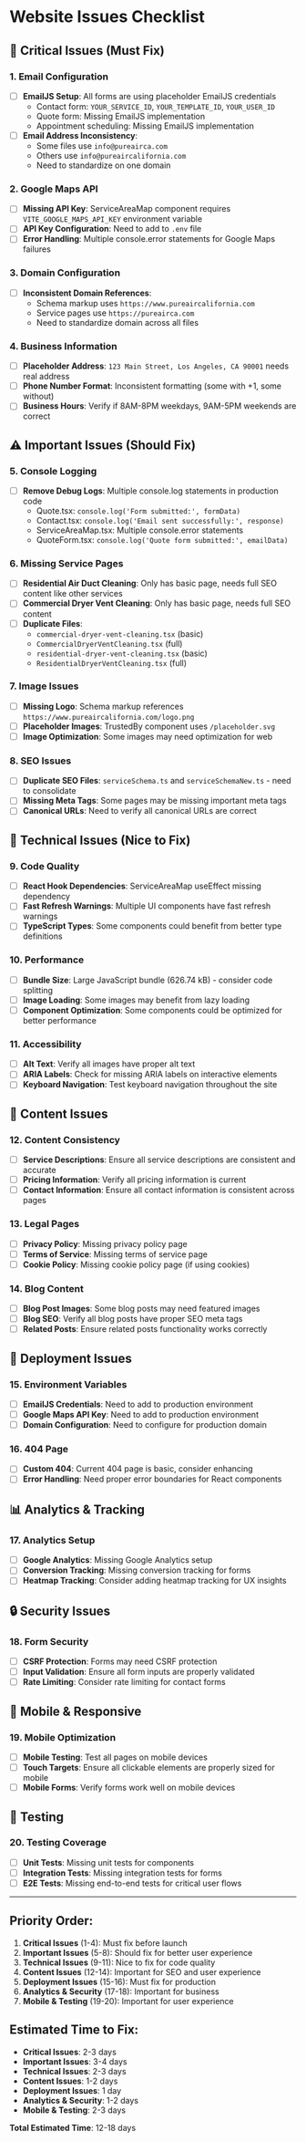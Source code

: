 # Website Issues Checklist

## 🚨 Critical Issues (Must Fix)

### 1. **Email Configuration**
- [ ] **EmailJS Setup**: All forms are using placeholder EmailJS credentials
  - Contact form: `YOUR_SERVICE_ID`, `YOUR_TEMPLATE_ID`, `YOUR_USER_ID`
  - Quote form: Missing EmailJS implementation
  - Appointment scheduling: Missing EmailJS implementation
- [ ] **Email Address Inconsistency**: 
  - Some files use `info@pureairca.com`
  - Others use `info@pureaircalifornia.com`
  - Need to standardize on one domain

### 2. **Google Maps API**
- [ ] **Missing API Key**: ServiceAreaMap component requires `VITE_GOOGLE_MAPS_API_KEY` environment variable
- [ ] **API Key Configuration**: Need to add to `.env` file
- [ ] **Error Handling**: Multiple console.error statements for Google Maps failures

### 3. **Domain Configuration**
- [ ] **Inconsistent Domain References**:
  - Schema markup uses `https://www.pureaircalifornia.com`
  - Service pages use `https://pureairca.com`
  - Need to standardize domain across all files

### 4. **Business Information**
- [ ] **Placeholder Address**: `123 Main Street, Los Angeles, CA 90001` needs real address
- [ ] **Phone Number Format**: Inconsistent formatting (some with +1, some without)
- [ ] **Business Hours**: Verify if 8AM-8PM weekdays, 9AM-5PM weekends are correct

## ⚠️ Important Issues (Should Fix)

### 5. **Console Logging**
- [ ] **Remove Debug Logs**: Multiple console.log statements in production code
  - Quote.tsx: `console.log('Form submitted:', formData)`
  - Contact.tsx: `console.log('Email sent successfully:', response)`
  - ServiceAreaMap.tsx: Multiple console.error statements
  - QuoteForm.tsx: `console.log('Quote form submitted:', emailData)`

### 6. **Missing Service Pages**
- [ ] **Residential Air Duct Cleaning**: Only has basic page, needs full SEO content like other services
- [ ] **Commercial Dryer Vent Cleaning**: Only has basic page, needs full SEO content
- [ ] **Duplicate Files**: 
  - `commercial-dryer-vent-cleaning.tsx` (basic)
  - `CommercialDryerVentCleaning.tsx` (full)
  - `residential-dryer-vent-cleaning.tsx` (basic)
  - `ResidentialDryerVentCleaning.tsx` (full)

### 7. **Image Issues**
- [ ] **Missing Logo**: Schema markup references `https://www.pureaircalifornia.com/logo.png`
- [ ] **Placeholder Images**: TrustedBy component uses `/placeholder.svg`
- [ ] **Image Optimization**: Some images may need optimization for web

### 8. **SEO Issues**
- [ ] **Duplicate SEO Files**: `serviceSchema.ts` and `serviceSchemaNew.ts` - need to consolidate
- [ ] **Missing Meta Tags**: Some pages may be missing important meta tags
- [ ] **Canonical URLs**: Need to verify all canonical URLs are correct

## 🔧 Technical Issues (Nice to Fix)

### 9. **Code Quality**
- [ ] **React Hook Dependencies**: ServiceAreaMap useEffect missing dependency
- [ ] **Fast Refresh Warnings**: Multiple UI components have fast refresh warnings
- [ ] **TypeScript Types**: Some components could benefit from better type definitions

### 10. **Performance**
- [ ] **Bundle Size**: Large JavaScript bundle (626.74 kB) - consider code splitting
- [ ] **Image Loading**: Some images may benefit from lazy loading
- [ ] **Component Optimization**: Some components could be optimized for better performance

### 11. **Accessibility**
- [ ] **Alt Text**: Verify all images have proper alt text
- [ ] **ARIA Labels**: Check for missing ARIA labels on interactive elements
- [ ] **Keyboard Navigation**: Test keyboard navigation throughout the site

## 📝 Content Issues

### 12. **Content Consistency**
- [ ] **Service Descriptions**: Ensure all service descriptions are consistent and accurate
- [ ] **Pricing Information**: Verify all pricing information is current
- [ ] **Contact Information**: Ensure all contact information is consistent across pages

### 13. **Legal Pages**
- [ ] **Privacy Policy**: Missing privacy policy page
- [ ] **Terms of Service**: Missing terms of service page
- [ ] **Cookie Policy**: Missing cookie policy page (if using cookies)

### 14. **Blog Content**
- [ ] **Blog Post Images**: Some blog posts may need featured images
- [ ] **Blog SEO**: Verify all blog posts have proper SEO meta tags
- [ ] **Related Posts**: Ensure related posts functionality works correctly

## 🚀 Deployment Issues

### 15. **Environment Variables**
- [ ] **EmailJS Credentials**: Need to add to production environment
- [ ] **Google Maps API Key**: Need to add to production environment
- [ ] **Domain Configuration**: Need to configure for production domain

### 16. **404 Page**
- [ ] **Custom 404**: Current 404 page is basic, consider enhancing
- [ ] **Error Handling**: Need proper error boundaries for React components

## 📊 Analytics & Tracking

### 17. **Analytics Setup**
- [ ] **Google Analytics**: Missing Google Analytics setup
- [ ] **Conversion Tracking**: Missing conversion tracking for forms
- [ ] **Heatmap Tracking**: Consider adding heatmap tracking for UX insights

## 🔒 Security Issues

### 18. **Form Security**
- [ ] **CSRF Protection**: Forms may need CSRF protection
- [ ] **Input Validation**: Ensure all form inputs are properly validated
- [ ] **Rate Limiting**: Consider rate limiting for contact forms

## 📱 Mobile & Responsive

### 19. **Mobile Optimization**
- [ ] **Mobile Testing**: Test all pages on mobile devices
- [ ] **Touch Targets**: Ensure all clickable elements are properly sized for mobile
- [ ] **Mobile Forms**: Verify forms work well on mobile devices

## 🧪 Testing

### 20. **Testing Coverage**
- [ ] **Unit Tests**: Missing unit tests for components
- [ ] **Integration Tests**: Missing integration tests for forms
- [ ] **E2E Tests**: Missing end-to-end tests for critical user flows

---

## Priority Order:
1. **Critical Issues** (1-4): Must fix before launch
2. **Important Issues** (5-8): Should fix for better user experience
3. **Technical Issues** (9-11): Nice to fix for code quality
4. **Content Issues** (12-14): Important for SEO and user experience
5. **Deployment Issues** (15-16): Must fix for production
6. **Analytics & Security** (17-18): Important for business
7. **Mobile & Testing** (19-20): Important for user experience

## Estimated Time to Fix:
- **Critical Issues**: 2-3 days
- **Important Issues**: 3-4 days
- **Technical Issues**: 2-3 days
- **Content Issues**: 1-2 days
- **Deployment Issues**: 1 day
- **Analytics & Security**: 1-2 days
- **Mobile & Testing**: 2-3 days

**Total Estimated Time**: 12-18 days